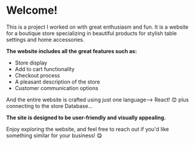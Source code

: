 # Welcome!

This is a project I worked on with great enthusiasm and fun. It is a website for a boutique store specializing in beautiful products for stylish table settings and home accessories.

**The website includes all the great features such as:**
- Store display
- Add to cart functionality
- Checkout process
- A pleasant description of the store
- Customer communication options
  
And the entire website is crafted using just one language—> React! 😊
plus connecting to the store Database...

**The site is designed to be user-friendly and visually appealing.** 

Enjoy exploring the website, and feel free to reach out if you'd like something similar for your business! 😋
